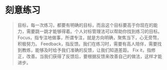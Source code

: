 # 刻意练习

> 目标，每一次练习，都要有明确的目标，而且这个目标要高于你现在的能力，需要跳一跳才能够得着。个人对标管理法可以帮助你找到练习的目标。
> Focus，指专注地做事，所谓专注，就是方向明确，聚焦当下，心无旁骛，积极努力。
> Feedback，指反馈。我们在练习时，需要有高人陪伴，需要找到教练，能够及时给予我们准确的反馈，让我们知道差距。
> Fix it，指修正，改善。当我们获得了反馈后，要根据反馈来改善自己的做法，这样才能进步。 
